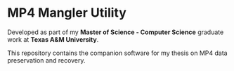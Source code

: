 # MP4 Mangler Utility

Developed as part of my **Master of Science - Computer Science** graduate work at **Texas A&M University**.

This repository contains the companion software for my thesis on MP4 data preservation and recovery.
